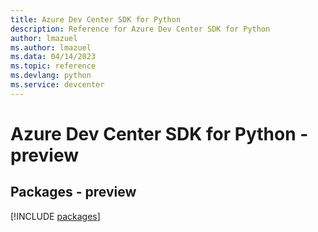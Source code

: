 ```yaml
---
title: Azure Dev Center SDK for Python
description: Reference for Azure Dev Center SDK for Python
author: lmazuel
ms.author: lmazuel
ms.data: 04/14/2023
ms.topic: reference
ms.devlang: python
ms.service: devcenter
---
```

# Azure Dev Center SDK for Python - preview
## Packages - preview
[!INCLUDE [packages](dev-center-index.md)]
